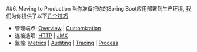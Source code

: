 ##6. Moving to Production
当你准备把你的Spring Boot应用部署到生产环境, 我们为你提供了以下[几个技巧](../V.Spring%20Boot%20Actuator%20%20Production%20ready%20features/README.md)
* 管理端点: [Overview](../V.Spring%20Boot%20Actuator%20%20Production%20ready%20features/50.Endpoints.md) | [Customization](../V.Spring%20Boot%20Actuator%20%20Production%20ready%20features/51.Monitoring%20and%20Management%20over%20HTTP.md)
* 连接选项: [HTTP](../V.Spring%20Boot%20Actuator%20%20Production%20ready%20features/51.Monitoring%20and%20Management%20over%20HTTP.md) | [JMX](../V.Spring%20Boot%20Actuator%20%20Production%20ready%20features/52.Monitoring%20and%20Management%20over%20JMX.md)
* 监控: [Metrics](../V.Spring%20Boot%20Actuator%20%20Production%20ready%20features/54.Metrics.md) | [Auditing](../V.Spring%20Boot%20Actuator%20%20Production%20ready%20features/55.Auditing.md) | [Tracing](../V.Spring%20Boot%20Actuator%20%20Production%20ready%20features/56.Http%20Tracing.md) | [Process](../V.Spring%20Boot%20Actuator%20%20Production%20ready%20features/57.Process%20Monitoring.md)
